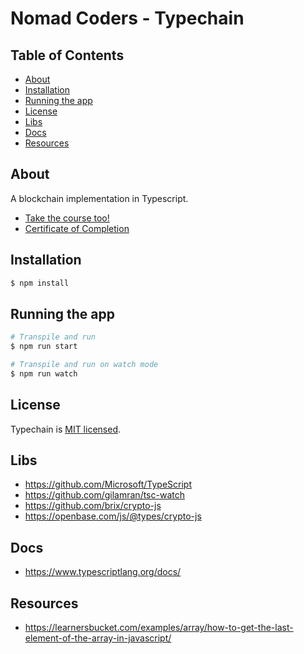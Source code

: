 # Nomad Coders - Typechain

## Table of Contents

- [About](#about)
- [Installation](#installation)
- [Running the app](#running)
- [License](#license)
- [Libs](#libs)
- [Docs](#docs)
- [Resources](#resources)

## About <a name = "about"></a>

A blockchain implementation in Typescript.

- [Take the course too!](https://nomadcoders.co/typescript-for-beginners/lobby)
- [Certificate of Completion](https://nomadcoders.co/certs/197b4676-be6b-49d1-a6c8-763edc90bf2e)

## Installation <a name = "installation"></a>

```bash
$ npm install
```

## Running the app <a name = "running"></a>

```bash
# Transpile and run
$ npm run start

# Transpile and run on watch mode
$ npm run watch
```

## License <a name = "license"></a>

Typechain is [MIT licensed](LICENSE).

## Libs <a name = "libs"></a>

- https://github.com/Microsoft/TypeScript
- https://github.com/gilamran/tsc-watch
- https://github.com/brix/crypto-js
- https://openbase.com/js/@types/crypto-js

## Docs <a name = "docs"></a>

- https://www.typescriptlang.org/docs/

## Resources <a name = "resources"></a>

- https://learnersbucket.com/examples/array/how-to-get-the-last-element-of-the-array-in-javascript/
